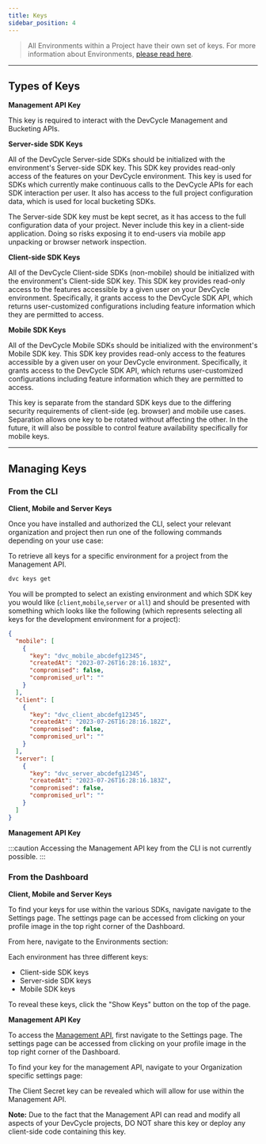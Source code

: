 ```yaml
---
title: Keys
sidebar_position: 4
---
```


> All Environments within a Project have their own set of keys. For more information about Environments,
> [please read here](/essentials/environments).

---

## Types of Keys

**Management API Key**

This key is required to interact with the DevCycle Management and Bucketing APIs.

**Server-side SDK Keys**

All of the DevCycle Server-side SDKs should be initialized with the environment's Server-side SDK key. This SDK key
provides read-only access of the features on your DevCycle environment. This key is used for SDKs which currently make
continuous calls to the DevCycle APIs for each SDK interaction per user. It also has access to the full project
configuration data, which is used for local bucketing SDKs.

The Server-side SDK key must be kept secret, as it has access to the full configuration data of your project. Never
include this key in a client-side application. Doing so risks exposing it to end-users via mobile app unpacking or
browser network inspection.

**Client-side SDK Keys**

All of the DevCycle Client-side SDKs (non-mobile) should be initialized with the environment's Client-side SDK key. This
SDK key provides read-only access to the features accessible by a given user on your DevCycle environment. Specifically,
it grants access to the DevCycle SDK API, which returns user-customized configurations including feature information
which they are permitted to access.

**Mobile SDK Keys**

All of the DevCycle Mobile SDKs should be initialized with the environment's Mobile SDK key. This SDK key provides
read-only access to the features accessible by a given user on your DevCycle environment. Specifically, it grants access
to the DevCycle SDK API, which returns user-customized configurations including feature information which they are
permitted to access.

This key is separate from the standard SDK keys due to the differing security requirements of client-side (eg. browser)
and mobile use cases. Separation allows one key to be rotated without affecting the other. In the future, it will also
be possible to control feature availability specifically for mobile keys.

---

## Managing Keys

### From the CLI

**Client, Mobile and Server Keys**

Once you have installed and authorized the CLI, select your relevant organization and project then run one of the
following commands depending on your use case:

To retrieve all keys for a specific environment for a project from the Management API.

```bash
dvc keys get
```

You will be prompted to select an existing environment and which SDK key you would like (`client`,`mobile`,`server` or
`all`) and should be presented with something which looks like the following (which represents selecting all keys for
the development environment for a project):

```json
{
  "mobile": [
    {
      "key": "dvc_mobile_abcdefg12345",
      "createdAt": "2023-07-26T16:28:16.183Z",
      "compromised": false,
      "compromised_url": ""
    }
  ],
  "client": [
    {
      "key": "dvc_client_abcdefg12345",
      "createdAt": "2023-07-26T16:28:16.182Z",
      "compromised": false,
      "compromised_url": ""
    }
  ],
  "server": [
    {
      "key": "dvc_server_abcdefg12345",
      "createdAt": "2023-07-26T16:28:16.183Z",
      "compromised": false,
      "compromised_url": ""
    }
  ]
}
```

**Management API Key**

:::caution Accessing the Management API key from the CLI is not currently possible. :::

### From the Dashboard

**Client, Mobile and Server Keys**

To find your keys for use within the various SDKs, navigate navigate to the Settings page. The settings page can be
accessed from clicking on your profile image in the top right corner of the Dashboard.

From here, navigate to the Environments section:

Each environment has three different keys:

- Client-side SDK keys
- Server-side SDK keys
- Mobile SDK keys

To reveal these keys, click the "Show Keys" button on the top of the page.

**Management API Key**

To access the [Management API](/management-api/), first navigate to the Settings page. The settings page can be accessed
from clicking on your profile image in the top right corner of the Dashboard.

To find your key for the management API, navigate to your Organization specific settings page:

The Client Secret key can be revealed which will allow for use within the Management API.

**Note:** Due to the fact that the Management API can read and modify all aspects of your DevCycle projects, DO NOT
share this key or deploy any client-side code containing this key.
